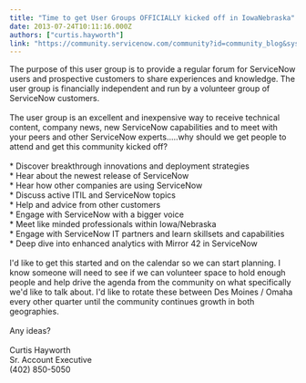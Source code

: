 ```yaml
---
title: "Time to get User Groups OFFICIALLY kicked off in IowaNebraska"
date: 2013-07-24T10:11:16.000Z
authors: ["curtis.hayworth"]
link: "https://community.servicenow.com/community?id=community_blog&sys_id=d59daa69dbd0dbc01dcaf3231f9619d1"
---
```

<p>The purpose of this user group is to provide a regular forum for ServiceNow users and prospective customers to share experiences and knowledge. The user group is financially independent and run by a volunteer group of ServiceNow customers. <br /><br />The user group is an excellent and inexpensive way to receive technical content, company news, new ServiceNow capabilities and to meet with your peers and other ServiceNow experts.....why should we get people to attend and get this community kicked off? <br /><br />* Discover breakthrough innovations and deployment strategies <br />* Hear about the newest release of ServiceNow <br />* Hear how other companies are using ServiceNow <br />* Discuss active ITIL and ServiceNow topics <br />* Help and advice from other customers <br />* Engage with ServiceNow with a bigger voice<br />* Meet like minded professionals within Iowa/Nebraska<br />* Engage with ServiceNow IT partners and learn skillsets and capabilities <br />* Deep dive into enhanced analytics with Mirror 42 in ServiceNow <br /><br />I'd like to get this started and on the calendar so we can start planning. I know someone will need to see if we can volunteer space to hold enough people and help drive the agenda from the community on what specifically we'd like to talk about. I'd like to rotate these between Des Moines / Omaha every other quarter until the community continues growth in both geographies. <br /><br />Any ideas? <br /><br />Curtis Hayworth <br />Sr. Account Executive <br />(402) 850-5050</p>